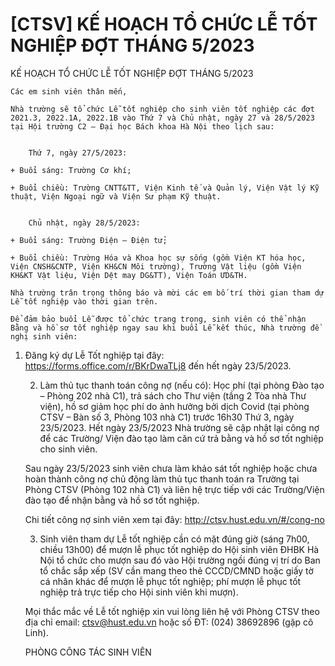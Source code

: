 # [CTSV] KẾ HOẠCH TỔ CHỨC LỄ TỐT NGHIỆP ĐỢT THÁNG 5/2023

KẾ HOẠCH TỔ CHỨC LỄ TỐT NGHIỆP ĐỢT THÁNG 5/2023
        
	Các em sinh viên thân mến,

	Nhà trường sẽ tổ chức Lễ tốt nghiệp cho sinh viên tốt nghiệp các đợt 2021.3, 2022.1A, 2022.1B vào Thứ 7 và Chủ nhật, ngày 27 và 28/5/2023 tại Hội trường C2 – Đại học Bách khoa Hà Nội theo lịch sau:

	
		Thứ 7, ngày 27/5/2023:

	+ Buổi sáng: Trường Cơ khí;

	+ Buổi chiều: Trường CNTT&TT, Viện Kinh tế và Quản lý, Viện Vật lý Kỹ thuật, Viện Ngoại ngữ và Viện Sư phạm Kỹ thuật.

	
		Chủ nhật, ngày 28/5/2023:

	+ Buổi sáng: Trường Điện – Điện tử;

	+ Buổi chiều: Trường Hóa và Khoa học sự sống (gồm Viện KT hóa học, Viện CNSH&CNTP, Viện KH&CN Môi trường), Trường Vật liệu (gồm Viện KH&KT Vật liệu, Viện Dệt may DG&TT), Viện Toán ƯD&TH.

	Nhà trường trân trọng thông báo và mời các em bố trí thời gian tham dự Lễ tốt nghiệp vào thời gian trên.

	Để đảm bảo buổi Lễ được tổ chức trang trọng, sinh viên có thể nhận Bằng và hồ sơ tốt nghiệp ngay sau khi buổi Lễ kết thúc, Nhà trường đề nghị sinh viên:
1. Đăng ký dự Lễ Tốt nghiệp tại đây: https://forms.office.com/r/BKrDwaTLj8 đến hết ngày 23/5/2023.

	2. Làm thủ tục thanh toán công nợ (nếu có): Học phí (tại phòng Đào tạo – Phòng 202 nhà C1), trả sách cho Thư viện (tầng 2 Tòa nhà Thư viện), hồ sơ giảm học phí do ảnh hưởng bởi dịch Covid (tại phòng CTSV – Bàn số 3, Phòng 103 nhà C1) trước 16h30 Thứ 3, ngày 23/5/2023. Hết ngày 23/5/2023 Nhà trường sẽ cập nhật lại công nợ để các Trường/ Viện đào tạo làm căn cứ trả bằng và hồ sơ tốt nghiệp cho sinh viên.

	Sau ngày 23/5/2023 sinh viên chưa làm khảo sát tốt nghiệp hoặc chưa hoàn thành công nợ chủ động làm thủ tục thanh toán ra Trường tại Phòng CTSV (Phòng 102 nhà C1) và liên hệ trực tiếp với các Trường/Viện đào tạo để nhận bằng và hồ sơ tốt nghiệp. 

	Chi tiết công nợ sinh viên xem tại đây: http://ctsv.hust.edu.vn/#/cong-no

	3. Sinh viên tham dự Lễ tốt nghiệp cần có mặt đúng giờ (sáng 7h00, chiều 13h00) để mượn lễ phục tốt nghiệp do Hội sinh viên ĐHBK Hà Nội tổ chức cho mượn sau đó vào Hội trường ngồi đúng vị trí do Ban tổ chắc sắp xếp (SV cần mang theo thẻ CCCD/CMND hoặc giấy tờ cá nhân khác để mượn lễ phục tốt nghiệp; phí mượn lễ phục tốt nghiệp trả trực tiếp cho Hội sinh viên khi mượn).

	Mọi thắc mắc về Lễ tốt nghiệp xin vui lòng liên hệ với Phòng CTSV theo địa chỉ email: ctsv@hust.edu.vn hoặc số ĐT: (024) 38692896 (gặp cô Linh).

	PHÒNG CÔNG TÁC SINH VIÊN
